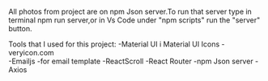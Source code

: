 All photos from project are on npm Json server.To run that server type in terminal npm run server,or in Vs Code under "npm scripts" run the "server" button.

Tools that I used for this project:
-Material UI i Material UI Icons
-veryicon.com<br>
-Emailjs -for email template
-ReactScroll
-React Router
-npm Json server
-Axios
